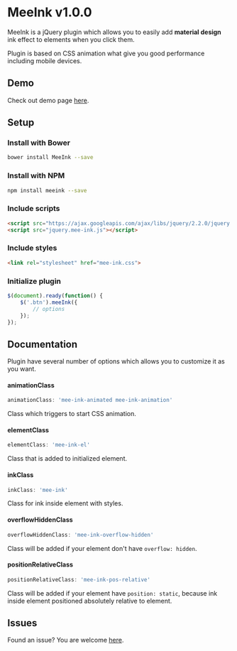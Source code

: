 # MeeInk v1.0.0

MeeInk is a jQuery plugin which allows you to easily add **material design** ink effect to elements when you click them.

Plugin is based on CSS animation what give you good performance including mobile devices.

## Demo

Check out demo page [here][demo].

[demo]: http://inferusvv.github.io/meeink/index.html

## Setup

### Install with Bower

```sh
bower install MeeInk --save
```

### Install with NPM

```sh
npm install meeink --save
```

### Include scripts

```html
<script src="https://ajax.googleapis.com/ajax/libs/jquery/2.2.0/jquery.min.js"></script>
<script src="jquery.mee-ink.js"></script>
```

### Include styles

```html
<link rel="stylesheet" href="mee-ink.css">
```

### Initialize plugin

```javascript
$(document).ready(function() {
    $('.btn').meeInk({
        // options
    });
});
```

## Documentation

Plugin have several number of options which allows you to customize it as you want.

#### animationClass

```javascript
animationClass: 'mee-ink-animated mee-ink-animation'
```

Class which triggers to start CSS animation.

#### elementClass

```javascript
elementClass: 'mee-ink-el'
```

Class that is added to initialized element.

#### inkClass

```javascript
inkClass: 'mee-ink'
```

Class for ink inside element with styles.

#### overflowHiddenClass

```javascript
overflowHiddenClass: 'mee-ink-overflow-hidden'
```

Class will be added if your element don't have ```overflow: hidden```.

#### positionRelativeClass

```javascript
positionRelativeClass: 'mee-ink-pos-relative'
```

Class will be added if your element have ```position: static```, because ink inside element positioned absolutely relative to element.

## Issues

Found an issue? You are welcome [here][issues].

[issues]: https://github.com/inferusvv/MeeInk/issues

